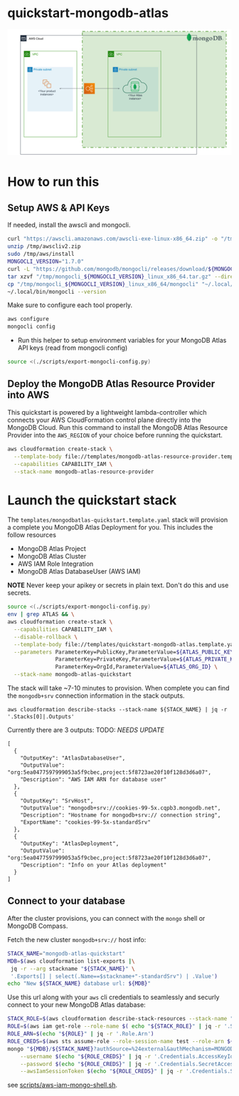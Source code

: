 # quickstart-mongodb-atlas 

![Quick Start architecture for MongoDB Atlas on AWS](docs/images/simple-quickstart-arch.png)

# How to run this
## Setup AWS & API Keys

If needed, install the awscli and mongocli.

```bash
curl "https://awscli.amazonaws.com/awscli-exe-linux-x86_64.zip" -o "/tmp/awscliv2.zip"
unzip /tmp/awscliv2.zip
sudo /tmp/aws/install
MONGOCLI_VERSION="1.7.0"
curl -L "https://github.com/mongodb/mongocli/releases/download/${MONGOCLI_VERSION}/mongocli_${MONGOCLI_VERSION}_linux_x86_64.tar.gz" -o "/tmp/mongocli_${MONGOCLI_VERSION}_linux_x86_64.tar.gz"
tar xzvf "/tmp/mongocli_${MONGOCLI_VERSION}_linux_x86_64.tar.gz" --directory /tmp
cp "/tmp/mongocli_${MONGOCLI_VERSION}_linux_x86_64/mongocli" "~/.local/bin"
~/.local/bin/mongocli --version
```

Make sure to configure each tool properly.

```bash
aws configure
mongocli config
```

+ Run this helper to setup environment variables for your 
MongoDB Atlas API keys (read from mongocli config)

```bash
source <(./scripts/export-mongocli-config.py)
```

## Deploy the MongoDB Atlas Resource Provider into AWS

This quickstart is powered by a lightweight lambda-controller
which connects your AWS CloudFormation control plane directly into
the MongoDB Cloud. Run this command to install the MongoDB Atlas
Resource Provider into the `AWS_REGION` of your choice before running the quickstart.

```bash
aws cloudformation create-stack \
  --template-body file://templates/mongodb-atlas-resource-provider.template.yaml \
  --capabilities CAPABILITY_IAM \
  --stack-name mongodb-atlas-resource-provider 
```

# Launch the quickstart stack

The `templates/mongodbatlas-quickstart.template.yaml` stack will 
provision a complete you MongoDB Atlas Deployment for you. This includes
the follow resources
* MongoDB Atlas Project
* MongoDB Atlas Cluster
* AWS IAM Role Integration 
* MongoDB Atlas DatabaseUser (AWS IAM) 

__NOTE__ Never keep your apikey or secrets in plain text. Don't do this and use secrets.

```bash
source <(./scripts/export-mongocli-config.py)
env | grep ATLAS && \
aws cloudformation create-stack \
  --capabilities CAPABILITY_IAM \
  --disable-rollback \
  --template-body file://templates/quickstart-mongodb-atlas.template.yaml \
  --parameters ParameterKey=PublicKey,ParameterValue=${ATLAS_PUBLIC_KEY} \
               ParameterKey=PrivateKey,ParameterValue=${ATLAS_PRIVATE_KEY} \
               ParameterKey=OrgId,ParameterValue=${ATLAS_ORG_ID} \
  --stack-name mongodb-atlas-quickstart
```

The stack will take ~7-10 minutes to provision. When complete you can find the `mongodb+srv` connection information in the stack outputs.

```
aws cloudformation describe-stacks --stack-name ${STACK_NAME} | jq -r '.Stacks[0]|.Outputs'
```

Currently there are 3 outputs:
TODO: *NEEDS UPDATE*
```
[
  {
    "OutputKey": "AtlasDatabaseUser",
    "OutputValue": "org:5ea0477597999053a5f9cbec,project:5f8723ae20f10f128d3d6a07",
    "Description": "AWS IAM ARN for database user"
  },
  {
    "OutputKey": "SrvHost",
    "OutputValue": "mongodb+srv://cookies-99-5x.cqpb3.mongodb.net",
    "Description": "Hostname for mongodb+srv:// connection string",
    "ExportName": "cookies-99-5x-standardSrv"
  },
  {
    "OutputKey": "AtlasDeployment",
    "OutputValue": "org:5ea0477597999053a5f9cbec,project:5f8723ae20f10f128d3d6a07",
    "Description": "Info on your Atlas deployment"
  }
]
```

## Connect to your database

After the cluster provisions, you can connect with the `mongo` shell or MongoDB Compass.

Fetch the new cluster `mongodb+srv://` host info:

```bash
STACK_NAME="mongodb-atlas-quickstart"
MDB=$(aws cloudformation list-exports |\
 jq -r --arg stackname "${STACK_NAME}" \
 '.Exports[] | select(.Name==$stackname+"-standardSrv") | .Value')
echo "New ${STACK_NAME} database url: ${MDB}"
```
Use this url along with your `aws` cli credentials to seamlessly and securly connect to your new MongoDB Atlas database:

```bash
STACK_ROLE=$(aws cloudformation describe-stack-resources --stack-name "${STACK_NAME}" --logical-resource-id AtlasIAMRole)
ROLE=$(aws iam get-role --role-name $( echo "${STACK_ROLE}" | jq -r '.StackResources[] | .PhysicalResourceId'))
ROLE_ARN=$(echo "${ROLE}" | jq -r '.Role.Arn')
ROLE_CREDS=$(aws sts assume-role --role-session-name test --role-arn ${ROLE_ARN})
mongo "${MDB}/${STACK_NAME}?authSource=%24external&authMechanism=MONGODB-AWS" \
    --username $(echo "${ROLE_CREDS}" | jq -r '.Credentials.AccessKeyId') \
    --password $(echo "${ROLE_CREDS}" | jq -r '.Credentials.SecretAccessKey') \
    --awsIamSessionToken $(echo "${ROLE_CREDS}" | jq -r '.Credentials.SessionToken')
```

see [scripts/aws-iam-mongo-shell.sh](scripts/aws-iam-mongo-shell.sh).
